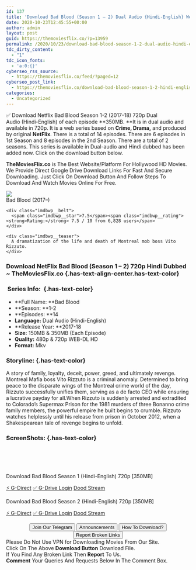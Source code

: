 ```yaml
---
id: 137
title: 'Download Bad Blood (Season 1 – 2) Dual Audio {Hindi-English} WeB-HD 720p [350MB]'
date: 2020-10-23T12:45:55+00:00
author: admin
layout: post
guid: https://themoviesflix.co/?p=13959
permalink: /2020/10/23/download-bad-blood-season-1-2-dual-audio-hindi-english-web-hd-720p-350mb/
tdc_dirty_content:
  - "1"
tdc_icon_fonts:
  - 'a:0:{}'
cyberseo_rss_source:
  - https://themoviesflix.co/feed/?paged=12
cyberseo_post_link:
  - https://themoviesflix.co/download-bad-blood-season-1-2-hindi-english-720p-2/
categories:
  - Uncategorized
---
```

✅ Download Netflix Bad Blood Season 1-2 (2017-18) 720p&nbsp;Dual Audio&nbsp;(Hindi-English) of each episode&nbsp;**350MB.&nbsp;**It is in&nbsp;dual audio&nbsp;and available in&nbsp;720p. It is a web series based on&nbsp;**Crime, Drama,**&nbsp;and produced by original&nbsp;**NetFlix**. There is a total of 14 episodes. There are 6 episodes in 1st Season and 8 episodes in the 2nd Season. There are a total of 2 seasons. This series is available in Dual-audio and Hindi dubbed has been added now. Click on the download button below.

**TheMoviesFlix.co**&nbsp;is The Best Website/Platform For Hollywood HD Movies. We Provide Direct Google Drive Download Links For Fast And Secure Downloading. Just Click On Download Button And Follow Steps To Download And Watch Movies Online For Free.

<div class="imdbwp imdbwp--movie dark">
  <div class="imdbwp__thumb">
    <a class="imdbwp__link" target="_blank" title="Bad Blood" href="https://www.imdb.com/title/tt6423364/" rel="nofollow noopener noreferrer"><img class="imdbwp__img" src="https://m.media-amazon.com/images/M/MV5BMzRmNzZkMmMtMzU5YS00ZThhLWE2YzItZTNhNGMwMmI1MjQyXkEyXkFqcGdeQXVyMTMxODk2OTU@._V1_SX300.jpg" /></a>
  </div>
  
  <div class="imdbwp__content">
    <div class="imdbwp__header">
      <span class="imdbwp__title">Bad Blood</span> (2017–)
    </div>
    
    <div class="imdbwp__belt">
      <span class="imdbwp__star">7.5</span><span class="imdbwp__rating"><strong>Rating:</strong> 7.5 / 10 from 6,828 users</span>
    </div>
    
    <div class="imdbwp__teaser">
      A dramatization of the life and death of Montreal mob boss Vito Rizzuto.
    </div>
  </div>
</div>

### Download NetFlix Bad Blood (Season 1 – 2) 720p Hindi Dubbed ~ TheMoviesFlix.co {.has-text-align-center.has-text-color}

### &nbsp;Series Info:&nbsp; {.has-text-color}

  * **Full Name:&nbsp;**Bad Blood
  * **Season:&nbsp;**1-2
  * **Episodes:&nbsp;**14
  * **Language:**&nbsp;Dual Audio (Hindi-English)
  * **Release Year:&nbsp;**2017-18
  * **Size:**&nbsp;150MB & 350MB (Each Episode)
  * **Quality:**&nbsp;480p & 720p WEB-DL HD
  * **Format:**&nbsp;Mkv

### Storyline: {.has-text-color}

A story of family, loyalty, deceit, power, greed, and ultimately revenge. Montreal Mafia boss Vito Rizzuto is a criminal anomaly. Determined to bring peace to the disparate wings of the Montreal crime world of the day, Rizzuto successfully unifies them, serving as a de facto CEO while ensuring a lucrative payday for all.When Rizzuto is suddenly arrested and extradited to Colorado’s Supermax Prison for the 1981 murders of three Bonanno crime family members, the powerful empire he built begins to crumble. Rizzuto watches helplessly until his release from prison in October 2012, when a Shakespearean tale of revenge begins to unfold.

### ScreenShots: {.has-text-color}

<div class="wp-block-image">
  <figure class="aligncenter"><img src="https://i.imgur.com/QZap0y1.jpg" alt /></figure>
</div>

<div class="wp-block-image">
  <figure class="aligncenter"><img src="https://i.imgur.com/eEcARs0.jpg" alt /></figure>
</div>

<div class="wp-block-image">
  <figure class="aligncenter"><img src="https://i.imgur.com/VQzTtYi.jpg" alt /></figure>
</div>

<div class="wp-block-image">
  <figure class="aligncenter"><img src="https://i.imgur.com/13G5Tku.jpg" alt /></figure>
</div>

<div class="wp-block-image">
  <figure class="aligncenter"><img src="https://i.imgur.com/F3d0b4M.jpg" alt /></figure>
</div>

<p class="has-text-align-center has-text-color has-medium-font-size">
  Download Bad Blood Season 1 (Hindi-English) 720p&nbsp;[350MB]
</p>

<p class="has-text-align-center">
  <a class="maxbutton-13 maxbutton maxbutton-g-direct-1" target="_blank" title="tooltip" rel="nofollow noopener noreferrer" href="https://coinquint.com/a16006/"><span class="mb-text">⚡️ G-Direct</span></a> <a class="maxbutton-14 maxbutton maxbutton-g-drive" target="_blank" title="tooltip" rel="nofollow noopener noreferrer" href="https://coinquint.com/a16008/"><span class="mb-text">✅ G-Drive Login</span></a> <a class="maxbutton-15 maxbutton maxbutton-dood-stream" target="_blank" title="tooltip" rel="nofollow noopener noreferrer" href="https://coinquint.com/a16010/"><span class="mb-text">Dood Stream</span></a>
</p>

<p class="has-text-align-center has-text-color has-medium-font-size">
  Download Bad Blood Season 2 (Hindi-English) 720p&nbsp;[350MB]
</p>

<p class="has-text-align-center">
  <a class="maxbutton-13 maxbutton maxbutton-g-direct-1" target="_blank" title="tooltip" rel="nofollow noopener noreferrer" href="https://coinquint.com/a16012/"><span class="mb-text">⚡️ G-Direct</span></a> <a class="maxbutton-14 maxbutton maxbutton-g-drive" target="_blank" title="tooltip" rel="nofollow noopener noreferrer" href="https://coinquint.com/a16014/"><span class="mb-text">✅ G-Drive Login</span></a> <a class="maxbutton-15 maxbutton maxbutton-dood-stream" target="_blank" title="tooltip" rel="nofollow noopener noreferrer" href="https://coinquint.com/a16016/"><span class="mb-text">Dood Stream</span></a>
</p>

<center>
</center>

<center>
  <a href="https://t.me/themoviesflixcom" target="_blank" data-wpel-link="external" rel="nofollow external noopener noreferrer"><button class="button button5">Join Our Telegram</button></a> <a href="https://themoviesflix.co/download-bad-blood-season-1-2-hindi-english-720p-2/#" target="_blank" data-wpel-link="external" rel="nofollow external noopener noreferrer"><button class="button button5">Announcements</button></a> <a href="https://themoviesflix.com/how-to-download/" target="_blank" data-wpel-link="external" rel="nofollow external noopener noreferrer"><button class="button button5">How To Download?</button></a> <a href="https://themoviesflix.co/download-bad-blood-season-1-2-hindi-english-720p-2/#" target="_blank" data-wpel-link="external" rel="nofollow external noopener noreferrer"><button class="button button5">Report Broken Links</button></a>
</center>

<div class="alert alert-danger">
  Please Do Not Use VPN for Downloading Movies From Our Site.
</div>

<div class="alert alert-success">
  Click On The Above <strong>Download Button</strong> Download File.
</div>

<div class="alert alert-warning">
  If You Find Any Broken Link Then <strong>Report</strong> To Us.
</div>

<div class="alert alert-info">
  <strong>Comment</strong> Your Queries And Requests Below In The Comment Box.
</div>